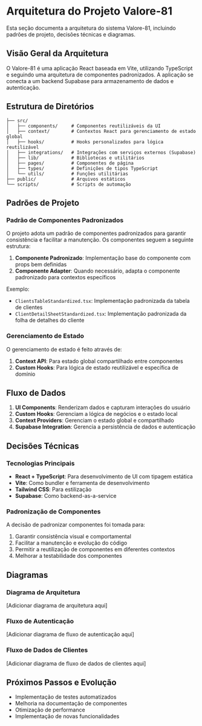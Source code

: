 # Arquitetura do Projeto Valore-81

Esta seção documenta a arquitetura do sistema Valore-81, incluindo padrões de projeto, decisões técnicas e diagramas.

## Visão Geral da Arquitetura

O Valore-81 é uma aplicação React baseada em Vite, utilizando TypeScript e seguindo uma arquitetura de componentes padronizados. A aplicação se conecta a um backend Supabase para armazenamento de dados e autenticação.

## Estrutura de Diretórios

```
├── src/
│   ├── components/     # Componentes reutilizáveis da UI
│   ├── context/        # Contextos React para gerenciamento de estado global
│   ├── hooks/          # Hooks personalizados para lógica reutilizável
│   ├── integrations/   # Integrações com serviços externos (Supabase)
│   ├── lib/            # Bibliotecas e utilitários
│   ├── pages/          # Componentes de página
│   ├── types/          # Definições de tipos TypeScript
│   └── utils/          # Funções utilitárias
├── public/             # Arquivos estáticos
└── scripts/            # Scripts de automação
```

## Padrões de Projeto

### Padrão de Componentes Padronizados

O projeto adota um padrão de componentes padronizados para garantir consistência e facilitar a manutenção. Os componentes seguem a seguinte estrutura:

1. **Componente Padronizado**: Implementação base do componente com props bem definidas
2. **Componente Adapter**: Quando necessário, adapta o componente padronizado para contextos específicos

Exemplo:

- `ClientsTableStandardized.tsx`: Implementação padronizada da tabela de clientes
- `ClientDetailSheetStandardized.tsx`: Implementação padronizada da folha de detalhes do cliente

### Gerenciamento de Estado

O gerenciamento de estado é feito através de:

1. **Context API**: Para estado global compartilhado entre componentes
2. **Custom Hooks**: Para lógica de estado reutilizável e específica de domínio

## Fluxo de Dados

1. **UI Components**: Renderizam dados e capturam interações do usuário
2. **Custom Hooks**: Gerenciam a lógica de negócios e o estado local
3. **Context Providers**: Gerenciam o estado global e compartilhado
4. **Supabase Integration**: Gerencia a persistência de dados e autenticação

## Decisões Técnicas

### Tecnologias Principais

- **React + TypeScript**: Para desenvolvimento de UI com tipagem estática
- **Vite**: Como bundler e ferramenta de desenvolvimento
- **Tailwind CSS**: Para estilização
- **Supabase**: Como backend-as-a-service

### Padronização de Componentes

A decisão de padronizar componentes foi tomada para:

1. Garantir consistência visual e comportamental
2. Facilitar a manutenção e evolução do código
3. Permitir a reutilização de componentes em diferentes contextos
4. Melhorar a testabilidade dos componentes

## Diagramas

### Diagrama de Arquitetura

[Adicionar diagrama de arquitetura aqui]

### Fluxo de Autenticação

[Adicionar diagrama de fluxo de autenticação aqui]

### Fluxo de Dados de Clientes

[Adicionar diagrama de fluxo de dados de clientes aqui]

## Próximos Passos e Evolução

- Implementação de testes automatizados
- Melhoria na documentação de componentes
- Otimização de performance
- Implementação de novas funcionalidades
